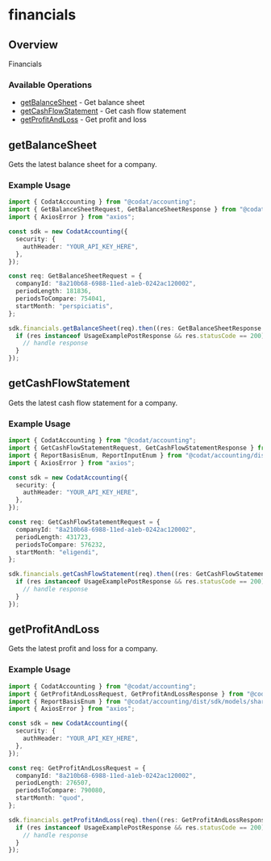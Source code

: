 # financials

## Overview

Financials

### Available Operations

* [getBalanceSheet](#getbalancesheet) - Get balance sheet
* [getCashFlowStatement](#getcashflowstatement) - Get cash flow statement
* [getProfitAndLoss](#getprofitandloss) - Get profit and loss

## getBalanceSheet

Gets the latest balance sheet for a company.

### Example Usage

```typescript
import { CodatAccounting } from "@codat/accounting";
import { GetBalanceSheetRequest, GetBalanceSheetResponse } from "@codat/accounting/dist/sdk/models/operations";
import { AxiosError } from "axios";

const sdk = new CodatAccounting({
  security: {
    authHeader: "YOUR_API_KEY_HERE",
  },
});

const req: GetBalanceSheetRequest = {
  companyId: "8a210b68-6988-11ed-a1eb-0242ac120002",
  periodLength: 181836,
  periodsToCompare: 754041,
  startMonth: "perspiciatis",
};

sdk.financials.getBalanceSheet(req).then((res: GetBalanceSheetResponse | AxiosError) => {
  if (res instanceof UsageExamplePostResponse && res.statusCode == 200) {
    // handle response
  }
});
```

## getCashFlowStatement

Gets the latest cash flow statement for a company.

### Example Usage

```typescript
import { CodatAccounting } from "@codat/accounting";
import { GetCashFlowStatementRequest, GetCashFlowStatementResponse } from "@codat/accounting/dist/sdk/models/operations";
import { ReportBasisEnum, ReportInputEnum } from "@codat/accounting/dist/sdk/models/shared";
import { AxiosError } from "axios";

const sdk = new CodatAccounting({
  security: {
    authHeader: "YOUR_API_KEY_HERE",
  },
});

const req: GetCashFlowStatementRequest = {
  companyId: "8a210b68-6988-11ed-a1eb-0242ac120002",
  periodLength: 431723,
  periodsToCompare: 576232,
  startMonth: "eligendi",
};

sdk.financials.getCashFlowStatement(req).then((res: GetCashFlowStatementResponse | AxiosError) => {
  if (res instanceof UsageExamplePostResponse && res.statusCode == 200) {
    // handle response
  }
});
```

## getProfitAndLoss

Gets the latest profit and loss for a company.

### Example Usage

```typescript
import { CodatAccounting } from "@codat/accounting";
import { GetProfitAndLossRequest, GetProfitAndLossResponse } from "@codat/accounting/dist/sdk/models/operations";
import { ReportBasisEnum } from "@codat/accounting/dist/sdk/models/shared";
import { AxiosError } from "axios";

const sdk = new CodatAccounting({
  security: {
    authHeader: "YOUR_API_KEY_HERE",
  },
});

const req: GetProfitAndLossRequest = {
  companyId: "8a210b68-6988-11ed-a1eb-0242ac120002",
  periodLength: 276507,
  periodsToCompare: 790080,
  startMonth: "quod",
};

sdk.financials.getProfitAndLoss(req).then((res: GetProfitAndLossResponse | AxiosError) => {
  if (res instanceof UsageExamplePostResponse && res.statusCode == 200) {
    // handle response
  }
});
```
